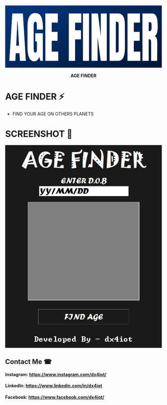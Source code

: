 <p align="center"><img src="logo/logo.png" width="600" height="200" alt="logo"></p>
<p align="center"><b>AGE FINDER</b></p>

# AGE FINDER ⚡
* FIND YOUR AGE ON OTHERS PLANETS

# SCREENSHOT 📸
![](ss/ss.PNG)

## Contact Me ☎

#### Instagram: https://www.instagram.com/dx4iot/

#### LinkedIn: https://www.linkedin.com/in/dx4iot

#### Facebook: https://www.facebook.com/dx4iot/
